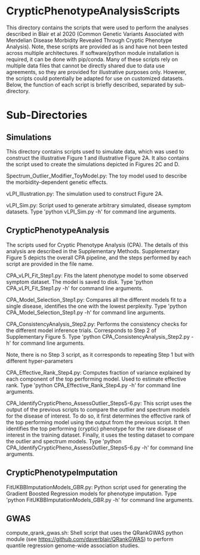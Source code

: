 # CrypticPhenotypeAnalysisScripts

This directory contains the scripts that were used to perform the analyses described in Blair et al 2020 (Common Genetic Variants Associated with Mendelian Disease Morbidity Revealed Through Cryptic Phenotype Analysis). Note, these scripts are provided as is and have not been tested across multiple architectures. If software/python module installation is required, it can be done with pip/conda. Many of these scripts rely on multiple data files that cannot be directly shared due to data use agreements, so they are provided for illustrative purposes only. However, the scripts could potentially be adapted for use on customized datasets. Below, the function of each script is briefly described, separated by sub-directory.

# Sub-Directories

## Simulations

This directory contains scripts used to simulate data, which was used to construct the illustrative Figure 1 and illustrative Figure 2A. It also contains the script used to create the simulations depicted in Figures 2C and D.

Spectrum_Outlier_Modifier_ToyModel.py: The toy model used to describe the morbidity-dependent genetic effects.

vLPI_Illustration.py: The simulation used to construct Figure 2A.

vLPI_Sim.py: Script used to generate arbitrary simulated, disease symptom datasets. Type 'python vLPI_Sim.py -h' for command line arguments.

## CrypticPhenotypeAnalysis

The scripts used for Cryptic Phenotype Analysis (CPA). The details of this analysis are described in the Supplementary Methods. Supplementary Figure 5 depicts the overall CPA pipeline, and the steps performed by each script are provided in the file name.

CPA_vLPI_Fit_Step1.py: Fits the latent phenotype model to some observed symptom dataset. The model is saved to disk. Type 'python CPA_vLPI_Fit_Step1.py -h' for command line arguments.  

CPA_Model_Selection_Step1.py: Compares all the different models fit to a single disease, identifies the one with the lowest perplexity. Type 'python CPA_Model_Selection_Step1.py -h' for command line arguments.  

CPA_ConsistencyAnalysis_Step2.py: Performs the consistency checks for the different model inference trials. Corresponds to Step 2 of Supplementary Figure 5. Type 'python CPA_ConsistencyAnalysis_Step2.py -h' for command line arguments.

Note, there is no Step 3 script, as it corresponds to repeating Step 1 but with different hyper-parameters

CPA_Effective_Rank_Step4.py: Computes fraction of variance explained by each component of the top performing model. Used to estimate effective rank. Type 'python CPA_Effective_Rank_Step4.py -h' for command line arguments.

CPA_IdentifyCrypticPheno_AssessOutlier_Steps5-6.py: This script uses the output of the previous scripts to compare the outlier and spectrum models for the disease of interest. To do so, it first determines the effective rank of the top performing model using the output from the previous script. It then identifies the top performing (cryptic) phenotype for the rare disease of interest in the training dataset. Finally, it uses the testing dataset to compare the outlier and spectrum models. Type 'python CPA_IdentifyCrypticPheno_AssessOutlier_Steps5-6.py -h' for command line arguments.


## CrypticPhenotypeImputation

FitUKBBImputationModels_GBR.py: Python script used for generating the Gradient Boosted Regression models for phenotype imputation. Type 'python FitUKBBImputationModels_GBR.py -h' for command line arguments.

## GWAS

compute_qrank_gwas.sh: Shell script that uses the QRankGWAS python module (see https://github.com/daverblair/QRankGWAS) to perform quantile regression genome-wide association studies.
